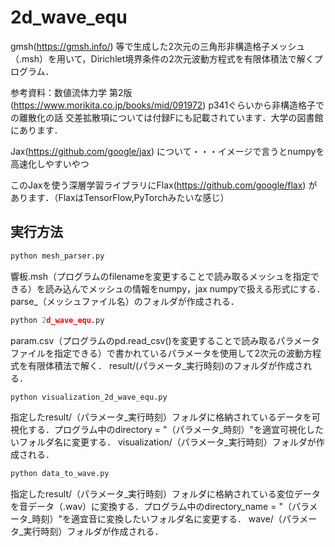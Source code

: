 # 2d_wave_equ

gmsh(https://gmsh.info/) 等で生成した2次元の三角形非構造格子メッシュ（.msh）を用いて，Dirichlet境界条件の2次元波動方程式を有限体積法で解くプログラム．

参考資料：数値流体力学 第2版 (https://www.morikita.co.jp/books/mid/091972) p341ぐらいから非構造格子での離散化の話 交差拡散項については付録Fにも記載されています．大学の図書館にあります．

Jax(https://github.com/google/jax) について・・・イメージで言うとnumpyを高速化しやすいやつ

このJaxを使う深層学習ライブラリにFlax(https://github.com/google/flax) があります．（FlaxはTensorFlow,PyTorchみたいな感じ）

## 実行方法

```python
python mesh_parser.py
```
響板.msh（プログラムのfilenameを変更することで読み取るメッシュを指定できる）を読み込んでメッシュの情報をnumpy，jax numpyで扱える形式にする．
parse_（メッシュファイル名）のフォルダが作成される．

```python
python 2d_wave_equ.py
```
param.csv（プログラムのpd.read_csv()を変更することで読み取るパラメータファイルを指定できる）で書かれているパラメータを使用して2次元の波動方程式を有限体積法で解く．
result/(パラメータ_実行時刻)のフォルダが作成される．

```python
python visualization_2d_wave_equ.py
```
指定したresult/（パラメータ_実行時刻）フォルダに格納されているデータを可視化する．プログラム中のdirectory = "（パラメータ_時刻）"を適宜可視化したいフォルダ名に変更する．
visualization/（パラメータ_実行時刻）フォルダが作成される．

```python
python data_to_wave.py
```
指定したresult/（パラメータ_実行時刻）フォルダに格納されている変位データを音データ（.wav）に変換する．プログラム中のdirectory_name = "（パラメータ_時刻）"を適宜音に変換したいフォルダ名に変更する．
wave/（パラメータ_実行時刻）フォルダが作成される．
